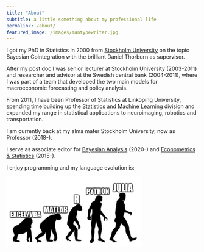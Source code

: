 ```yaml
---
title: "About"
subtitle: a little something about my professional life
permalink: /about/
featured_image: /images/mantypewriter.jpg
---
```


I got my PhD in Statistics in 2000 from [Stockholm University](https://www.su.se/department-of-statistics/) on the topic Bayesian Cointegration with the brilliant Daniel Thorburn as supervisor. 

After my post doc I was senior lecturer at Stockholm University (2003-2011) and researcher and advisor at the Swedish central bank (2004-2011), where I was part of a team that developed the two main models for macroeconomic forecasting and policy analysis.

From 2011, I have been Professor of Statistics at Linköping University, spending time building up the [Statistics and Machine Learning](https://liu.se/en/organisation/liu/ida/stima) division and expanded my range in statistical applications to neuroimaging, robotics and transportation. 

I am currently back at my alma mater Stockholm University, now as Professor (2018-). 

I serve as associate editor for [Bayesian Analysis](https://projecteuclid.org/journals/bayesian-analysis) (2020-) and [Econometrics & Statistics](https://www.journals.elsevier.com/econometrics-and-statistics) (2015-).

I enjoy programming and my language evolution is:

<img src="images/../../images/programming_evolution.png" alt="Programming language evolution" width="70%">
